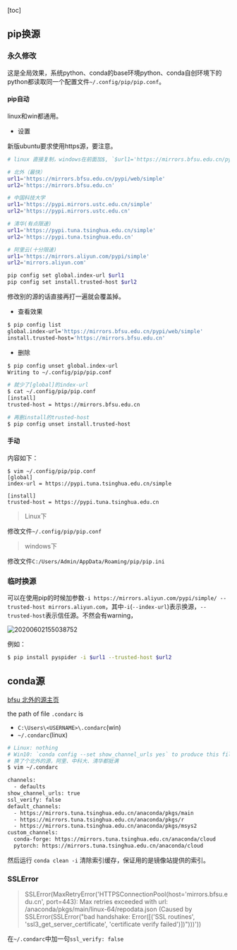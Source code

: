 [toc]

## pip换源


### 永久修改


这是全局效果，系统python、conda的base环境python、conda自创环境下的python都读取同一个配置文件`~/.config/pip/pip.conf`。


#### pip自动
linux和win都通用。

- 设置

新版ubuntu要求使用https源，要注意。
```bash
# linux 直接复制，windows在前面加$, `$url1='https://mirrors.bfsu.edu.cn/pypi/web/simple'`

# 北外（最快）
url1='https://mirrors.bfsu.edu.cn/pypi/web/simple'
url2='https://mirrors.bfsu.edu.cn'

# 中国科技大学	
url1='https://pypi.mirrors.ustc.edu.cn/simple'
url2='https://pypi.mirrors.ustc.edu.cn'

# 清华(有点限速)
url1='https://pypi.tuna.tsinghua.edu.cn/simple'
url2='https://pypi.tuna.tsinghua.edu.cn'

# 阿里云(十分限速)	
url1='https://mirrors.aliyun.com/pypi/simple'
url2='mirrors.aliyun.com'

pip config set global.index-url $url1
pip config set install.trusted-host $url2
```
修改别的源的话直接再打一遍就会覆盖掉。
- 查看效果
```bash
$ pip config list
global.index-url='https://mirrors.bfsu.edu.cn/pypi/web/simple'
install.trusted-host='https://mirrors.bfsu.edu.cn'
```
- 删除
```bash
$ pip config unset global.index-url 
Writing to ~/.config/pip/pip.conf

# 就少了[global]的index-url
$ cat ~/.config/pip/pip.conf
[install]
trusted-host = https://mirrors.bfsu.edu.cn

# 再删install的trusted-host
$ pip config unset install.trusted-host
```
#### 手动

内容如下：
```
$ vim ~/.config/pip/pip.conf
[global]
index-url = https://pypi.tuna.tsinghua.edu.cn/simple

[install]
trusted-host = https://pypi.tuna.tsinghua.edu.cn
```

> Linux下

修改文件`~/.config/pip/pip.conf`


> windows下

修改文件`C:/Users/Admin/AppData/Roaming/pip/pip.ini`


### 临时换源

可以在使用pip的时候加参数`-i https://mirrors.aliyun.com/pypi/simple/ --trusted-host mirrors.aliyun.com`，其中`-i`(`--index-url`)表示换源，`--trusted-host`表示信任源。不然会有warning，

![20200602155038752](https://cdn.jsdelivr.net/gh/sword4869/pic1@main/images/202408261855580.png)

例如：
```bash
$ pip install pyspider -i $url1 --trusted-host $url2
```

## conda源

[bfsu 北外的源主页](https://mirrors.bfsu.edu.cn/help/anaconda/)

the path of file `.condarc` is 
- `C:\Users\<USERNAME>\.condarc`(win)
- `~/.condarc`(linux)

```bash
# Linux: nothing
# Win10: `conda config --set show_channel_urls yes` to produce this file.
# 换了个北外的源，阿里、中科大、清华都挺满
$ vim ~/.condarc

channels:
  - defaults
show_channel_urls: true
ssl_verify: false
default_channels:
  - https://mirrors.tuna.tsinghua.edu.cn/anaconda/pkgs/main
  - https://mirrors.tuna.tsinghua.edu.cn/anaconda/pkgs/r
  - https://mirrors.tuna.tsinghua.edu.cn/anaconda/pkgs/msys2
custom_channels:
  conda-forge: https://mirrors.tuna.tsinghua.edu.cn/anaconda/cloud
  pytorch: https://mirrors.tuna.tsinghua.edu.cn/anaconda/cloud
```

然后运行 `conda clean -i` 清除索引缓存，保证用的是镜像站提供的索引。

### SSLError

> SSLError(MaxRetryError('HTTPSConnectionPool(host=\'mirrors.bfsu.edu.cn\', port=443): Max retries exceeded with url: /anaconda/pkgs/main/linux-64/repodata.json (Caused by SSLError(SSLError("bad handshake: Error([(\'SSL routines\', \'ssl3_get_server_certificate\', \'certificate verify failed\')])")))'))

在`~/.condarc`中加一句`ssl_verify: false`